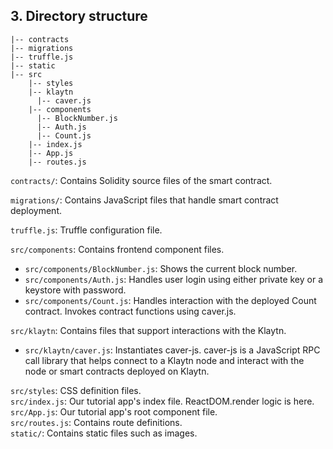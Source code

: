 ## 3. Directory structure <a id="3-directory-structure"></a>
```
|-- contracts
|-- migrations
|-- truffle.js
|-- static  
|-- src  
    |-- styles
    |-- klaytn
      |-- caver.js
    |-- components
      |-- BlockNumber.js
      |-- Auth.js
      |-- Count.js
    |-- index.js
    |-- App.js
    |-- routes.js
```

`contracts/`: Contains Solidity source files of the smart contract.  

`migrations/`: Contains JavaScript files that handle smart contract deployment.

`truffle.js`: Truffle configuration file.  


`src/components`: Contains frontend component files.  
* `src/components/BlockNumber.js`: Shows the current block number.  
* `src/components/Auth.js`: Handles user login using either private key or a keystore with password.
* `src/components/Count.js`: Handles interaction with the deployed Count contract. Invokes contract functions using caver.js.  

`src/klaytn`: Contains files that support interactions with the Klaytn. 
* `src/klaytn/caver.js`: Instantiates caver-js. caver-js is a JavaScript RPC call library that helps connect to a Klaytn node and interact with the node or smart contracts deployed on Klaytn.

`src/styles`: CSS definition files.  
`src/index.js`: Our tutorial app's index file. ReactDOM.render logic is here.  
`src/App.js`: Our tutorial app's root component file.  
`src/routes.js`: Contains route definitions.  
`static/`: Contains static files such as images.
